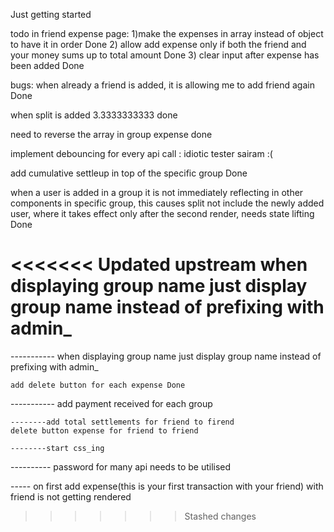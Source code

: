 Just getting started

todo in friend expense page:
1)make the expenses in array instead of object to have it in order  Done
2) allow add expense only if both the friend and your money sums up to total amount Done
3) clear input after expense has been added Done 


bugs:
when already a friend is added, it is allowing me to add friend again Done


when split is added 3.3333333333 done

need to reverse the array in group expense done

implement debouncing for every api call : idiotic tester sairam :(

add cumulative settleup in top of the specific group Done

when a user is added in a group it is not immediately reflecting in other components in specific group, this causes split not include the newly added user, where it takes effect only after the second render, needs state lifting  Done


<<<<<<< Updated upstream
    when displaying group name just display group name instead of prefixing with admin_
=======
   ----------- when displaying group name just display group name instead of prefixing with admin_

    add delete button for each expense Done

   ----------- add payment received for each group

    --------add total settlements for friend to firend 
    delete button expense for friend to friend

    --------start css_ing

   ---------- password for many api needs to be utilised

   ----- on first add expense(this is your first transaction with your friend) with friend is not getting rendered
>>>>>>> Stashed changes
